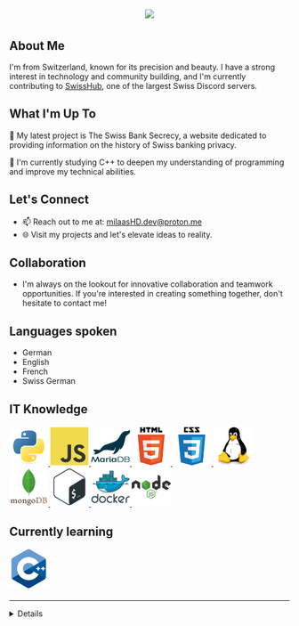 
<h1 align="center">
    <img src="https://readme-typing-svg.herokuapp.com/?font=Righteous&size=40&color=00A6ED&center=true&vCenter=true&width=500&height=70&duration=3500&lines=Hello+World!+👋;+I'm+milaasHD!;" />
</h1>

## About Me
I'm from Switzerland, known for its precision and beauty. I have a strong interest in technology and community building, and I'm currently contributing to [SwissHub](https://swisshub.gg/), one of the largest Swiss Discord servers.

## What I'm Up To
🚀 My latest project is The Swiss Bank Secrecy, a website dedicated to providing information on the history of Swiss banking privacy.

📘 I'm currently studying C++ to deepen my understanding of programming and improve my technical abilities.

## Let's Connect
- 📫 Reach out to me at: milaasHD.dev@proton.me
- 🌐 Visit my projects and let's elevate ideas to reality.

## Collaboration
- I'm always on the lookout for innovative collaboration and teamwork opportunities. If you're interested in creating something together, don't hesitate to contact me!


## Languages spoken
- German
- English
- French
- Swiss German

## IT Knowledge

<h4 align="left">
  <a href="https://www.python.org" target="_blank">
    <img src="https://raw.githubusercontent.com/devicons/devicon/master/icons/python/python-original.svg" alt="python" width="70" height="70"/>
  </a>
  <a href="https://www.javascript.com" target="_blank">
    <img src="https://raw.githubusercontent.com/devicons/devicon/master/icons/javascript/javascript-original.svg" alt="javascript" width="70" height="70"/>
  </a>
  <a href="https://mariadb.org" target="_blank">
    <img src="https://raw.githubusercontent.com/devicons/devicon/master/icons/mariadb/mariadb-original-wordmark.svg" alt="mariadb" width="70" height="70"/>
  </a>
  <a href="https://developer.mozilla.org/en-US/docs/Web/HTML" target="_blank">
    <img src="https://raw.githubusercontent.com/devicons/devicon/master/icons/html5/html5-original-wordmark.svg" alt="html5" width="70" height="70"/>
  </a>
  <a href="https://developer.mozilla.org/en-US/docs/Web/CSS" target="_blank">
    <img src="https://raw.githubusercontent.com/devicons/devicon/master/icons/css3/css3-original-wordmark.svg" alt="css3" width="70" height="70"/>
  </a>
  <a href="https://www.linux.org" target="_blank">
    <img src="https://raw.githubusercontent.com/devicons/devicon/master/icons/linux/linux-original.svg" alt="linux" width="70" height="70"/>
  </a>
  <a href="https://www.mongodb.com" target="_blank">
    <img src="https://raw.githubusercontent.com/devicons/devicon/master/icons/mongodb/mongodb-original-wordmark.svg" alt="mongodb" width="70" height="70"/>
  </a>
  <a href="https://www.gnu.org/software/bash/" target="_blank">
    <img src="https://raw.githubusercontent.com/devicons/devicon/master/icons/bash/bash-original.svg" alt="bash" width="70" height="70"/>
  </a>
  <a href="https://www.docker.com" target="_blank">
    <img src="https://raw.githubusercontent.com/devicons/devicon/master/icons/docker/docker-original-wordmark.svg" alt="docker" width="70" height="70"/>
  </a>
   <a href="https://nodejs.org" target="_blank">
    <img src="https://raw.githubusercontent.com/devicons/devicon/master/icons/nodejs/nodejs-original-wordmark.svg" alt="nodejs" width="70" height="70"/>
  </a>
</h4>

## Currently learning

<h4 align="left">
  <a href="https://isocpp.org" target="_blank">
    <img src="https://raw.githubusercontent.com/devicons/devicon/master/icons/cplusplus/cplusplus-original.svg" alt="cpp" width="70" height="70"/>
  </a>
</h4>

---
<details>
<p align="center">
  <a href="https://github.com/milaasHD">
    <img src="http://github-profile-summary-cards.vercel.app/api/cards/profile-details?username=milaasHD&theme=nord_bright" />
  </a>
  <a href="https://github.com/milaasHD">
    <img src="https://github-readme-streak-stats.herokuapp.com/?user=milaasHD&hide_border=true&card_width=338&theme=nord_bright" />
  </a>
</p>



---


 
